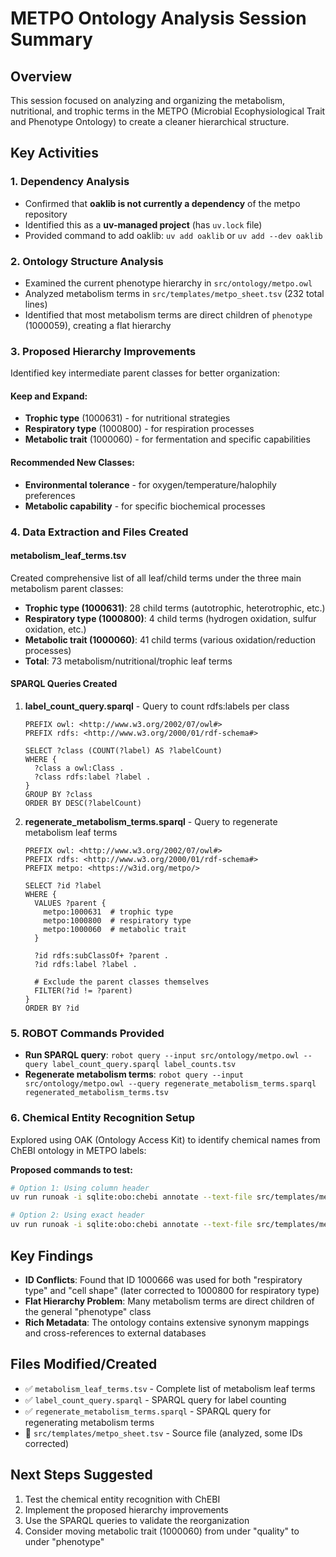 # METPO Ontology Analysis Session Summary

## Overview
This session focused on analyzing and organizing the metabolism, nutritional, and trophic terms in the METPO (Microbial Ecophysiological Trait and Phenotype Ontology) to create a cleaner hierarchical structure.

## Key Activities

### 1. Dependency Analysis
- Confirmed that **oaklib is not currently a dependency** of the metpo repository
- Identified this as a **uv-managed project** (has `uv.lock` file)
- Provided command to add oaklib: `uv add oaklib` or `uv add --dev oaklib`

### 2. Ontology Structure Analysis
- Examined the current phenotype hierarchy in `src/ontology/metpo.owl`
- Analyzed metabolism terms in `src/templates/metpo_sheet.tsv` (232 total lines)
- Identified that most metabolism terms are direct children of `phenotype` (1000059), creating a flat hierarchy

### 3. Proposed Hierarchy Improvements
Identified key intermediate parent classes for better organization:

#### **Keep and Expand:**
- **Trophic type** (1000631) - for nutritional strategies
- **Respiratory type** (1000800) - for respiration processes  
- **Metabolic trait** (1000060) - for fermentation and specific capabilities

#### **Recommended New Classes:**
- **Environmental tolerance** - for oxygen/temperature/halophily preferences
- **Metabolic capability** - for specific biochemical processes

### 4. Data Extraction and Files Created

#### **metabolism_leaf_terms.tsv**
Created comprehensive list of all leaf/child terms under the three main metabolism parent classes:
- **Trophic type (1000631)**: 28 child terms (autotrophic, heterotrophic, etc.)
- **Respiratory type (1000800)**: 4 child terms (hydrogen oxidation, sulfur oxidation, etc.)
- **Metabolic trait (1000060)**: 41 child terms (various oxidation/reduction processes)
- **Total**: 73 metabolism/nutritional/trophic leaf terms

#### **SPARQL Queries Created**
1. **label_count_query.sparql** - Query to count rdfs:labels per class
   ```sparql
   PREFIX owl: <http://www.w3.org/2002/07/owl#>
   PREFIX rdfs: <http://www.w3.org/2000/01/rdf-schema#>
   
   SELECT ?class (COUNT(?label) AS ?labelCount)
   WHERE {
     ?class a owl:Class .
     ?class rdfs:label ?label .
   }
   GROUP BY ?class
   ORDER BY DESC(?labelCount)
   ```

2. **regenerate_metabolism_terms.sparql** - Query to regenerate metabolism leaf terms
   ```sparql
   PREFIX owl: <http://www.w3.org/2002/07/owl#>
   PREFIX rdfs: <http://www.w3.org/2000/01/rdf-schema#>
   PREFIX metpo: <https://w3id.org/metpo/>
   
   SELECT ?id ?label
   WHERE {
     VALUES ?parent {
       metpo:1000631  # trophic type
       metpo:1000800  # respiratory type  
       metpo:1000060  # metabolic trait
     }
     
     ?id rdfs:subClassOf+ ?parent .
     ?id rdfs:label ?label .
     
     # Exclude the parent classes themselves
     FILTER(?id != ?parent)
   }
   ORDER BY ?id
   ```

### 5. ROBOT Commands Provided
- **Run SPARQL query**: `robot query --input src/ontology/metpo.owl --query label_count_query.sparql label_counts.tsv`
- **Regenerate metabolism terms**: `robot query --input src/ontology/metpo.owl --query regenerate_metabolism_terms.sparql regenerated_metabolism_terms.tsv`

### 6. Chemical Entity Recognition Setup
Explored using OAK (Ontology Access Kit) to identify chemical names from ChEBI ontology in METPO labels:

**Proposed commands to test:**
```bash
# Option 1: Using column header
uv run runoak -i sqlite:obo:chebi annotate --text-file src/templates/metpo_sheet.tsv -A label -L chebi_lexical_index.db -o chemical_annotations.json

# Option 2: Using exact header
uv run runoak -i sqlite:obo:chebi annotate --text-file src/templates/metpo_sheet.tsv -A "LABEL" -L chebi_lexical_index.db -o chemical_annotations.json
```

## Key Findings
- **ID Conflicts**: Found that ID 1000666 was used for both "respiratory type" and "cell shape" (later corrected to 1000800 for respiratory type)
- **Flat Hierarchy Problem**: Many metabolism terms are direct children of the general "phenotype" class
- **Rich Metadata**: The ontology contains extensive synonym mappings and cross-references to external databases

## Files Modified/Created
- ✅ `metabolism_leaf_terms.tsv` - Complete list of metabolism leaf terms
- ✅ `label_count_query.sparql` - SPARQL query for label counting  
- ✅ `regenerate_metabolism_terms.sparql` - SPARQL query for regenerating metabolism terms
- 📝 `src/templates/metpo_sheet.tsv` - Source file (analyzed, some IDs corrected)

## Next Steps Suggested
1. Test the chemical entity recognition with ChEBI
2. Implement the proposed hierarchy improvements
3. Use the SPARQL queries to validate the reorganization
4. Consider moving metabolic trait (1000060) from under "quality" to under "phenotype"